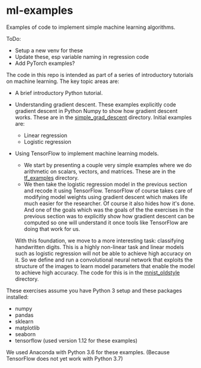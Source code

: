 # ml-examples
Examples of code to implement simple machine learning algorithms.

ToDo:
* Setup a new venv for these
* Update these, esp variable naming in regression code
* Add PyTorch examples?

The code in this repo is intended as part of a series of introductory tutorials on machine learning. The key topic areas are:
* A brief introductory Python tutorial.
* Understanding gradient descent. These examples explicitly code 
gradient descent in Python Numpy to show how gradient descent works. 
These are in the [simple_grad_descent](simple_grad_descent/README.md) directory.
Initial examples are:
  * Linear regression
  * Logistic regression
* Using TensorFlow to implement machine learning models.
  * We start by presenting a couple very simple examples where we do 
  arithmetic on scalars, vectors, and matrices.
  These are in the [tf_examples](tf_examples/README.md) directory.
  * We then take the logistic regression model in the previous section and 
  recode it using TensorFlow. TensorFlow of course takes care of modifying model weights 
  using gradient descent   which makes life much easier for the researcher. 
  Of course it also hides how it's done. 
  And one of the goals which was the goals of the the exercises in the previous section
  was to explicitly show how gradient descent can be computed so one will understand
  it once tools like TensorFlow are doing that work for us.
  
  With this foundation, we move to a more interesting task: classifying handwritten
  digits. This is a highly non-linear task and linear models such as
  logistic regression will not be able to achieve high accuracy on it.
  So we define and run a convolutional neural network that exploits the structure
  of the images to learn model parameters that enable the model to achieve 
  high accuracy. The code for this is in the [mnist_oldstyle](mnist_oldstyle/README.md) 
  directory.

These exercises assume you have Python 3 setup and these packages installed:
* numpy
* pandas
* sklearn
* matplotlib
* seaborn
* tensorflow (used version 1.12 for these examples)

We used Anaconda with Python 3.6 for these examples. (Because TensorFlow does not yet work with Python 3.7)
